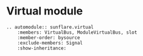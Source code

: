 # Virtual module

```{eval-rst}
.. automodule:: sunflare.virtual
    :members: VirtualBus, ModuleVirtualBus, slot
    :member-order: bysource
    :exclude-members: Signal
    :show-inheritance:
```
